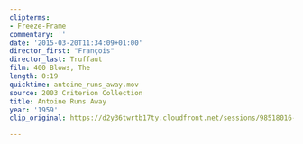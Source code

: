 ```yaml
---
clipterms:
- Freeze-Frame
commentary: ''
date: '2015-03-20T11:34:09+01:00'
director_first: "François"
director_last: Truffaut
film: 400 Blows, The
length: 0:19
quicktime: antoine_runs_away.mov
source: 2003 Criterion Collection
title: Antoine Runs Away
year: '1959'
clip_original: https://d2y36twrtb17ty.cloudfront.net/sessions/98518016-c711-4b9a-b144-ae31015d03fe/16b398e2-5fa2-4c17-af2a-ae31015d0406-dbcd49a6-ef11-4112-93bf-ae31015d217d.mp4

---
```


